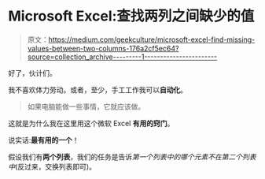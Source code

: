 # Microsoft Excel:查找两列之间缺少的值

> 原文：<https://medium.com/geekculture/microsoft-excel-find-missing-values-between-two-columns-176a2cf5ec64?source=collection_archive---------1----------------------->

好了，伙计们。

我不喜欢体力劳动。或者，至少，手工工作我可以**自动化**。

> 如果电脑能做一些事情，它就应该做。

这就是为什么我在这里用这个微软 Excel **有用的窍门**。

说实话:**最有用的一个**！

假设我们有**两个列表**，我们的任务是告诉*第一个列表中的哪个元素不在第二个列表中*(反过来，交换列表即可)。